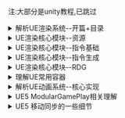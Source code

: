 注:大部分是unity教程,已跳过
<details>
<summary>解析UE渲染系统--开篇+目录</summary>
<pre><code>
https://zhuanlan.zhihu.com/p/502181913
</code></pre>
</details>

<details>
<summary>UE渲染核心模块--资源</summary>
<pre><code>
https://zhuanlan.zhihu.com/p/503893172
</code></pre>
</details>

<details>
<summary>UE渲染核心模块--指令基础</summary>
<pre><code>
https://zhuanlan.zhihu.com/p/508300117
</code></pre>
</details>

<details>
<summary>UE渲染核心模块--指令生成</summary>
<pre><code>
https://zhuanlan.zhihu.com/p/513931352
</code></pre>
</details>

<details>
<summary>UE渲染核心模块--RDG</summary>
<pre><code>
https://zhuanlan.zhihu.com/p/514186220
</code></pre>
</details>

<details>
<summary>理解UE常用容器</summary>
<pre><code>
https://zhuanlan.zhihu.com/p/542996249
</code></pre>
</details>

<details>
<summary>解析UE动画系统--核心实现</summary>
<pre><code>
https://zhuanlan.zhihu.com/p/560801479
</code></pre>
</details>

<details>
<summary>UE5 ModularGamePlay相关理解</summary>
<pre><code>
https://zhuanlan.zhihu.com/p/599593994
</code></pre>
</details>

<details>
<summary>UE5 移动同步的一些细节</summary>
<pre><code>
https://zhuanlan.zhihu.com/p/611423857
</code></pre>
</details>


